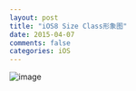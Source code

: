 ```yaml
---
layout: post
title: "iOS8 Size Class形象图"
date: 2015-04-07
comments: false
categories: iOS
---
```

![image](http://cc.cocimg.com/api/uploads/20141217/1418795540826221.png)